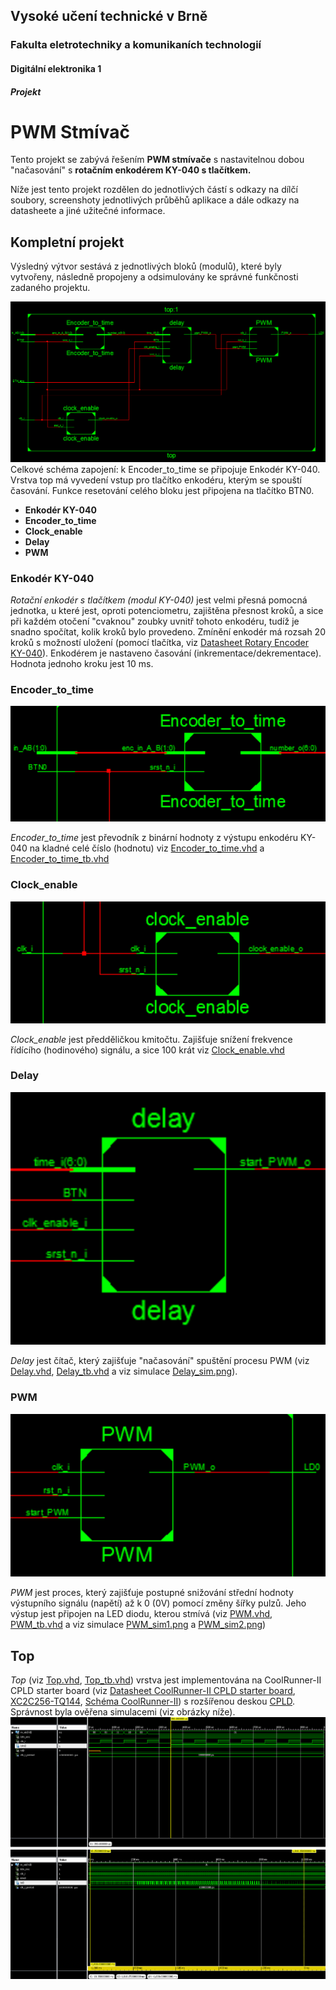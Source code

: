 ## Vysoké učení technické v Brně
### Fakulta eletrotechniky a komunikaních technologií
#### Digitální elektronika 1
##### Projekt
PWM Stmívač
======



Tento projekt se zabývá řešením **PWM stmívače** s nastavitelnou dobou "načasování" s **rotačním enkodérem KY-040 s tlačítkem.**


Níže jest tento projekt rozdělen do jednotlivých částí s odkazy na dílčí soubory, screenshoty jednotlivých průběhů aplikace a dále odkazy na datasheete a jiné užitečné informace.



 ##      **Kompletní projekt**
 
 Výsledný výtvor sestává z jednotlivých bloků (modulů), které byly vytvořeny, následně propojeny a odsimulovány ke správné funkčnosti zadaného projektu.
 
 
 ![PWM stmívač s nastavitelnou dobou "načasování s rotačním enkodérem KY-040 s tlačítkem](celkove_schema.png)
     Celkové schéma zapojení: k Encoder_to_time se připojuje Enkodér KY-040. Vrstva top má vyvedení vstup pro tlačítko enkodéru, kterým se spouští časování. Funkce resetování celého bloku jest připojena na tlačítko BTN0.
 
 
 - **Enkodér KY-040**
 - **Encoder_to_time**
 - **Clock_enable**
 - **Delay**
 - **PWM**
 
 

### Enkodér KY-040
*Rotační enkodér s tlačítkem (modul KY-040)* jest velmi přesná pomocná jednotka, u které jest, oproti potenciometru, zajištěna přesnost kroků, a sice při každém otočení "cvaknou" zoubky uvnitř tohoto enkodéru, tudíž je snadno spočítat, kolik kroků bylo provedeno. Zmínění enkodér má rozsah 20 kroků s možností uložení (pomocí tlačítka, viz [Datasheet Rotary Encoder KY-040](https://www.handsontec.com/dataspecs/module/Rotary%20Encoder.pdf)). 
Enkodérem je nastaveno časování (inkrementace/dekrementace). Hodnota jednoho kroku jest 10 ms.


### Encoder_to_time
![Encoder_to_time](Encoder_to_time.png)

*Encoder_to_time* jest převodník z binární hodnoty z výstupu enkodéru KY-040 na kladné celé číslo (hodnotu) viz [Encoder_to_time.vhd](https://github.com/marekhudec/Digital-electronics1/blob/master/Labs/09-Project/Encoder_to_time.vhd) a [Encoder_to_time_tb.vhd](https://github.com/marekhudec/Digital-electronics1/blob/master/Labs/09-Project/Encoder_to_time_tb.vhd)


### Clock_enable
![Clock_enable](Clock_enable.png)

*Clock_enable* jest předděličkou kmitočtu. Zajišťuje snížení frekvence řídícího (hodinového) signálu, a sice 100 krát viz [Clock_enable.vhd](https://github.com/marekhudec/Digital-electronics1/blob/master/Labs/09-Project/clock_enable.vhd)

### Delay
![Delay](Delay.png)

*Delay* jest čítač, který zajišťuje "načasování" spuštění procesu PWM (viz [Delay.vhd](https://github.com/marekhudec/Digital-electronics1/blob/master/Labs/09-Project/delay.vhd), [Delay_tb.vhd](https://github.com/marekhudec/Digital-electronics1/blob/master/Labs/09-Project/delay_tb.vhd) a viz simulace [Delay_sim.png](https://github.com/marekhudec/Digital-electronics1/blob/master/Labs/09-Project/delay_sim.png)).

### PWM
![PWM](PWM.png)

*PWM* jest proces, který zajišťuje postupné snižování střední hodnoty výstupního signálu (napětí) až k 0 (0V) pomocí změny šířky pulzů.
Jeho výstup jest připojen na LED diodu, kterou stmívá (viz [PWM.vhd](https://github.com/marekhudec/Digital-electronics1/blob/master/Labs/09-Project/PWM.vhd), [PWM_tb.vhd](https://github.com/marekhudec/Digital-electronics1/blob/master/Labs/09-Project/PWM_tb.vhd) a viz simulace [PWM_sim1.png](https://github.com/marekhudec/Digital-electronics1/blob/master/Labs/09-Project/PWM_sim1.png) a [PWM_sim2.png](https://github.com/marekhudec/Digital-electronics1/blob/master/Labs/09-Project/PWM_sim2.png))

## Top

*Top* (viz [Top.vhd](https://github.com/marekhudec/Digital-electronics1/blob/master/Labs/09-Project/top.vhd), [Top_tb.vhd](https://github.com/marekhudec/Digital-electronics1/blob/master/Labs/09-Project/top_tb.vhd)) vrstva jest implementována na CoolRunner-II CPLD starter board (viz [Datasheet CoolRunner-II CPLD starter board](https://github.com/tomas-fryza/Digital-electronics-1/blob/master/Docs/coolrunner-ii_rm.pdf), [XC2C256-TQ144](https://github.com/tomas-fryza/Digital-electronics-1/blob/master/Docs/xc2c256_cpld.pdf), [Schéma CoolRunner-II](https://github.com/tomas-fryza/Digital-electronics-1/blob/master/Docs/coolrunner-ii_sch.pdf)) s rozšířenou deskou [CPLD](https://github.com/tomas-fryza/Digital-electronics-1/blob/master/Docs/cpld_expansion.pdf). Správnost byla ověřena simulacemi (viz obrázky níže).
![Top_sim1s.png](TOP_sim1.png)  
![Top_sim2s.png](TOP_sim2.png)

